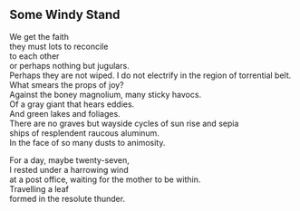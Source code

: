 Some Windy Stand
----------------
We get the faith  
they must lots to reconcile  
to each other  
or perhaps nothing but jugulars.  
Perhaps they are not wiped. I do not electrify in the region of torrential belt.  
What smears the props of joy?  
Against the boney magnolium, many sticky havocs.  
Of a gray giant that hears eddies.  
And green lakes and foliages.  
There are no graves but wayside cycles of sun rise and sepia  
ships of resplendent raucous aluminum.  
In the face of so many dusts to animosity.  
  
For a day, maybe twenty-seven,  
I rested under a harrowing wind  
at a post office, waiting for the mother to be within.  
Travelling a leaf  
formed in the resolute thunder.  
